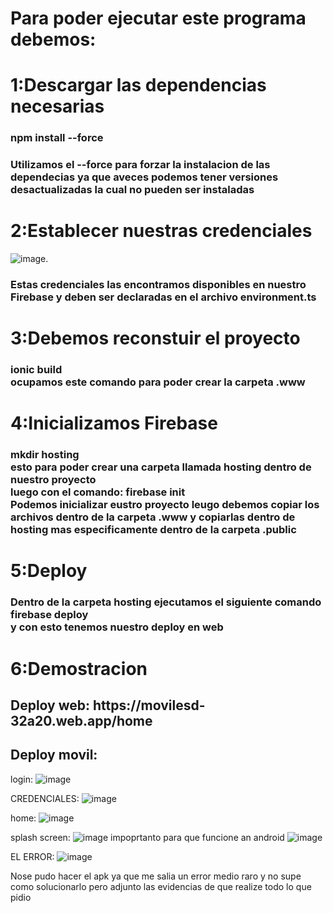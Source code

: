 <h1>Para poder ejecutar este programa debemos:</h1>
<h1>1:Descargar las dependencias necesarias</h1>
<h3>npm install --force</h3>
<h3>Utilizamos el --force para forzar la instalacion de las dependecias ya que aveces podemos tener versiones desactualizadas la cual no pueden ser instaladas</h3>
<h1>2:Establecer nuestras credenciales</h1>

![image](https://github.com/SandovalBrandon1027/App-para-subir-archivos-con-Storage/assets/117743657/c69991a7-fa06-4c2b-aa0d-e141e5e532e7).
<br>
<h3>Estas credenciales las encontramos disponibles en nuestro Firebase y deben ser declaradas en el archivo environment.ts</h3>
<h1>3:Debemos reconstuir el proyecto </h1>
<h3>ionic build  <br> ocupamos este comando para poder crear la carpeta .www</h3>
<h1>4:Inicializamos Firebase</h1>
<h3>mkdir hosting <br> esto para poder crear una carpeta llamada hosting dentro de nuestro proyecto <br> luego con el comando: firebase init <br>Podemos inicializar eustro proyecto 
leugo debemos copiar los archivos dentro de la carpeta .www y copiarlas dentro de hosting mas especificamente dentro de la carpeta .public</h3>
<h1>5:Deploy</h1>
<h3>Dentro de la carpeta hosting ejecutamos el siguiente comando <br> firebase deploy <br> y con esto tenemos nuestro deploy en web</h3>
<h1>6:Demostracion</h1>



<h2>Deploy web:  https://movilesd-32a20.web.app/home </h2>
<h2>Deploy movil:                           </h2>




login: 
![image](https://github.com/SandovalBrandon1027/prueba_moviles_practico-/assets/117743657/9cd4af0f-d995-4e56-995e-32726d0e26c5)

CREDENCIALES: 
![image](https://github.com/SandovalBrandon1027/prueba_moviles_practico-/assets/117743657/39e3764d-872e-460e-b4bd-0265f08d67af)

home:
![image](https://github.com/SandovalBrandon1027/prueba_moviles_practico-/assets/117743657/65110997-e702-4e96-8158-ad96a76040ac)


splash screen:
![image](https://github.com/SandovalBrandon1027/prueba_moviles_practico-/assets/117743657/24358fa7-c494-4ae8-8120-e82595657546)
impoprtanto para que funcione an android
![image](https://github.com/SandovalBrandon1027/prueba_moviles_practico-/assets/117743657/6c07a4e4-6428-43db-92ae-aa6256a0af52)


EL ERROR: 
![image](https://github.com/SandovalBrandon1027/prueba_moviles_practico-/assets/117743657/afb01b5a-1a76-4533-ba7f-b04e0cd7b90c)


Nose pudo hacer el apk ya que me salia un error medio raro y no supe como solucionarlo pero adjunto las evidencias de que realize todo lo que pidio
